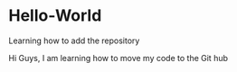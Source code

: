 # Hello-World
Learning how to add the repository

Hi Guys,
  I am learning how to move my code to the Git hub

